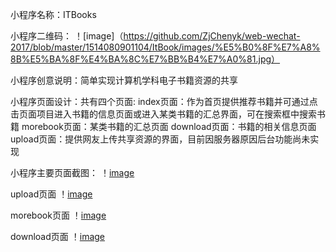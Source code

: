 小程序名称：ITBooks

小程序二维码：
！[image]（https://github.com/ZjChenyk/web-wechat-2017/blob/master/1514080901104/ItBook/images/%E5%B0%8F%E7%A8%8B%E5%BA%8F%E4%BA%8C%E7%BB%B4%E7%A0%81.jpg）

小程序创意说明：简单实现计算机学科电子书籍资源的共享

小程序页面设计：共有四个页面:
	index页面：作为首页提供推荐书籍并可通过点击页面项目进入书籍的信息页面或进入某类书籍的汇总界面，可在搜索框中搜索书籍
	morebook页面：某类书籍的汇总页面
	download页面：书籍的相关信息页面
	upload页面：提供网友上传共享资源的界面，目前因服务器原因后台功能尚未实现
	
小程序主要页面截图：
！[image](https://github.com/ZjChenyk/web-wechat-2017/blob/master/1514080901104/ItBook/images/index.PNG)

upload页面
！[image](https://github.com/ZjChenyk/web-wechat-2017/blob/master/1514080901104/ItBook/images/upload.PNG)

morebook页面
！[image](https://github.com/ZjChenyk/web-wechat-2017/blob/master/1514080901104/ItBook/images/morebook.PNG)

download页面
！[image](https://github.com/ZjChenyk/web-wechat-2017/blob/master/1514080901104/ItBook/images/download.PNG)


 
